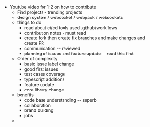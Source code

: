 - Youtube video for 1-2 on how to contribute
	- Find projects - trending projects
	- design system / websocket / webpack / websockets
	- things to do 
		- read about ci/cd tools used .github/workflows
		- contribution notes - must read
		- create fork then create fix branches and make changes and create PR
		- communication -- reviewed 
		- planning of issues and feature update -- read this first
	- Order of complexity
		- basic issue label change
		- good first issues
		- test cases coverage
		- typescript additions
		- feature update
		- core library change
	 - benefits
		 - code base understanding -- superb
		 - collaboration
		 - brand building 
		 - jobs
	- 
